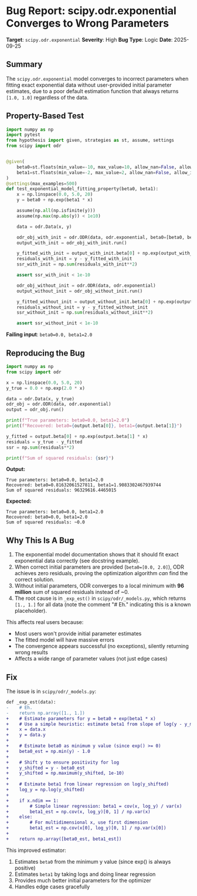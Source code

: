 # Bug Report: scipy.odr.exponential Converges to Wrong Parameters

**Target**: `scipy.odr.exponential`
**Severity**: High
**Bug Type**: Logic
**Date**: 2025-09-25

## Summary

The `scipy.odr.exponential` model converges to incorrect parameters when fitting exact exponential data without user-provided initial parameter estimates, due to a poor default estimation function that always returns `[1.0, 1.0]` regardless of the data.

## Property-Based Test

```python
import numpy as np
import pytest
from hypothesis import given, strategies as st, assume, settings
from scipy import odr


@given(
    beta0=st.floats(min_value=-10, max_value=10, allow_nan=False, allow_infinity=False),
    beta1=st.floats(min_value=-2, max_value=2, allow_nan=False, allow_infinity=False)
)
@settings(max_examples=500)
def test_exponential_model_fitting_property(beta0, beta1):
    x = np.linspace(0.0, 5.0, 20)
    y = beta0 + np.exp(beta1 * x)

    assume(np.all(np.isfinite(y)))
    assume(np.max(np.abs(y)) < 1e10)

    data = odr.Data(x, y)

    odr_obj_with_init = odr.ODR(data, odr.exponential, beta0=[beta0, beta1])
    output_with_init = odr_obj_with_init.run()

    y_fitted_with_init = output_with_init.beta[0] + np.exp(output_with_init.beta[1] * x)
    residuals_with_init = y - y_fitted_with_init
    ssr_with_init = np.sum(residuals_with_init**2)

    assert ssr_with_init < 1e-10

    odr_obj_without_init = odr.ODR(data, odr.exponential)
    output_without_init = odr_obj_without_init.run()

    y_fitted_without_init = output_without_init.beta[0] + np.exp(output_without_init.beta[1] * x)
    residuals_without_init = y - y_fitted_without_init
    ssr_without_init = np.sum(residuals_without_init**2)

    assert ssr_without_init < 1e-10
```

**Failing input**: `beta0=0.0, beta1=2.0`

## Reproducing the Bug

```python
import numpy as np
from scipy import odr

x = np.linspace(0.0, 5.0, 20)
y_true = 0.0 + np.exp(2.0 * x)

data = odr.Data(x, y_true)
odr_obj = odr.ODR(data, odr.exponential)
output = odr_obj.run()

print(f"True parameters: beta0=0.0, beta1=2.0")
print(f"Recovered: beta0={output.beta[0]}, beta1={output.beta[1]}")

y_fitted = output.beta[0] + np.exp(output.beta[1] * x)
residuals = y_true - y_fitted
ssr = np.sum(residuals**2)

print(f"Sum of squared residuals: {ssr}")
```

**Output:**
```
True parameters: beta0=0.0, beta1=2.0
Recovered: beta0=0.81632061527811, beta1=1.9083302467939744
Sum of squared residuals: 96329616.4465015
```

**Expected:**
```
True parameters: beta0=0.0, beta1=2.0
Recovered: beta0=0.0, beta1=2.0
Sum of squared residuals: ~0.0
```

## Why This Is A Bug

1. The exponential model documentation shows that it should fit exact exponential data correctly (see docstring example).
2. When correct initial parameters are provided (`beta0=[0.0, 2.0]`), ODR achieves zero residuals, proving the optimization algorithm *can* find the correct solution.
3. Without initial parameters, ODR converges to a local minimum with **96 million** sum of squared residuals instead of ~0.
4. The root cause is in `_exp_est()` in `scipy/odr/_models.py`, which returns `[1., 1.]` for all data (note the comment "# Eh." indicating this is a known placeholder).

This affects real users because:
- Most users won't provide initial parameter estimates
- The fitted model will have massive errors
- The convergence appears successful (no exceptions), silently returning wrong results
- Affects a wide range of parameter values (not just edge cases)

## Fix

The issue is in `scipy/odr/_models.py`:

```diff
def _exp_est(data):
-    # Eh.
-    return np.array([1., 1.])
+    # Estimate parameters for y = beta0 + exp(beta1 * x)
+    # Use a simple heuristic: estimate beta1 from slope of log(y - y_min)
+    x = data.x
+    y = data.y
+
+    # Estimate beta0 as minimum y value (since exp() >= 0)
+    beta0_est = np.min(y) - 1.0
+
+    # Shift y to ensure positivity for log
+    y_shifted = y - beta0_est
+    y_shifted = np.maximum(y_shifted, 1e-10)
+
+    # Estimate beta1 from linear regression on log(y_shifted)
+    log_y = np.log(y_shifted)
+
+    if x.ndim == 1:
+        # Simple linear regression: beta1 = cov(x, log_y) / var(x)
+        beta1_est = np.cov(x, log_y)[0, 1] / np.var(x)
+    else:
+        # For multidimensional x, use first dimension
+        beta1_est = np.cov(x[0], log_y)[0, 1] / np.var(x[0])
+
+    return np.array([beta0_est, beta1_est])
```

This improved estimator:
1. Estimates `beta0` from the minimum y value (since exp() is always positive)
2. Estimates `beta1` by taking logs and doing linear regression
3. Provides much better initial parameters for the optimizer
4. Handles edge cases gracefully